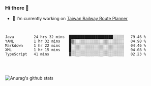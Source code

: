 ### Hi there 👋

- 🔭 I’m currently working on [Taiwan Railway Route Planner](https://github.com/Taiwan-Railway-Route-Planner)

<br/>

<!--START_SECTION:waka-->
```text
Java         24 hrs 32 mins  ████████████████████░░░░░   79.46 % 
YAML         1 hr 32 mins    █▒░░░░░░░░░░░░░░░░░░░░░░░   04.98 % 
Markdown     1 hr 22 mins    █░░░░░░░░░░░░░░░░░░░░░░░░   04.46 % 
XML          1 hr 15 mins    █░░░░░░░░░░░░░░░░░░░░░░░░   04.08 % 
TypeScript   41 mins         ▓░░░░░░░░░░░░░░░░░░░░░░░░   02.23 % 
```
<!--END_SECTION:waka-->

<br/>
<br/>

![Anurag's github stats](https://github-readme-stats.vercel.app/api?username=DepickereSven&show_icons=true&theme=tokyonight)



<!--
**DepickereSven/DepickereSven** is a ✨ _special_ ✨ repository because its `README.md` (this file) appears on your GitHub profile.

Here are some ideas to get you started:

- 🔭 I’m currently working on ...
- 🌱 I’m currently learning ...
- 👯 I’m looking to collaborate on ...
- 🤔 I’m looking for help with ...
- 💬 Ask me about ...
- 📫 How to reach me: ...
- 😄 Pronouns: ...
- ⚡ Fun fact: ...
-->
